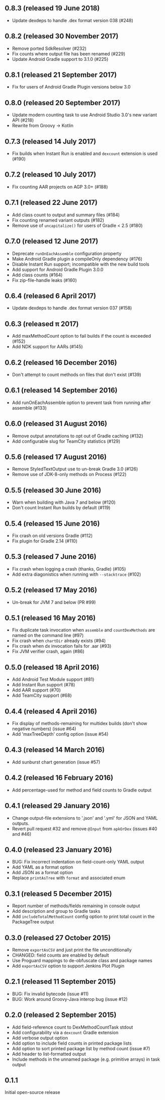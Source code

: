 0.8.3 (released 19 June 2018)
---------
* Update dexdeps to handle .dex format version 038 (#248)

0.8.2 (released 30 November 2017)
---------
* Remove ported SdkResolver (#232)
* Fix counts where output file has been renamed (#229)
* Update Android Gradle support to 3.1.0 (#225)

0.8.1 (released 21 September 2017)
---------
* Fix for users of Android Gradle Plugin versions below 3.0

0.8.0 (released 20 September 2017)
---------
* Update modern counting task to use Android Studio 3.0's new variant API (#218)
* Rewrite from Groovy -> Kotlin

0.7.3 (released 14 July 2017)
---------
* Fix builds when Instant Run is enabled and `dexcount` extension is used (#190)

0.7.2 (released 10 July 2017)
---------
* Fix counting AAR projects on AGP 3.0+ (#188)

0.7.1 (released 22 June 2017)
---------
* Add class count to output and summary files (#184)
* Fix counting renamed variant outputs (#182)
* Remove use of `uncapitalize()` for users of Gradle < 2.5 (#180)

0.7.0 (released 12 June 2017)
---------
* Deprecate `runOnEachAssemble` configuration property
* Make Android Gradle plugin a compileOnly dependency (#176)
* Disable Instant Run support; incompatible with the new build tools
* Add support for Android Gradle Plugin 3.0.0
* Add class counts (#164)
* Fix zip-file-handle leaks (#160)

0.6.4 (released 6 April 2017)
---------
* Update dexdeps to handle .dex format version 037 (#158)

0.6.3 (released π 2017)
---------
* Add maxMethodCount option to fail builds if the count is exceeded (#152)
* Add NDK support for AARs (#145)

0.6.2 (released 16 December 2016)
---------
* Don't attempt to count methods on files that don't exist (#139)

0.6.1 (released 14 September 2016)
---------
* Add runOnEachAssemble option to prevent task from running after assemble (#133)

0.6.0 (released 31 August 2016)
---------
* Remove output annotations to opt out of Gradle caching (#132)
* Add configurable slug for TeamCity statistics (#129)

0.5.6 (released 17 August 2016)
---------
* Remove StyledTextOutput use to un-break Gradle 3.0 (#126)
* Remove use of JDK-8-only methods on Process (#122)

0.5.5 (released 30 June 2016)
---------
* Warn when building with Java 7 and below (#120)
* Don't count Instant Run builds by default (#119)

0.5.4 (released 15 June 2016)
---------
* Fix crash on old versions Gradle (#112)
* Fix plugin for Gradle 2.14 (#110)

0.5.3 (released 7 June 2016)
---------
* Fix crash when logging a crash (thanks, Gradle) (#105)
* Add extra diagonistics when running with `--stacktrace` (#102)

0.5.2 (released 17 May 2016)
---------
* Un-break for JVM 7 and below (PR #99)

0.5.1 (released 16 May 2016)
---------

* Fix duplicate task invocation when `assemble` and `countDexMethods` are named on the command line (#97)
* Fix crash when `chartDir` already exists (#94)
* Fix crash when dx invocation fails for .aar (#93)
* Fix JVM verifier crash, again (#86)

0.5.0 (released 18 April 2016)
---------

* Add Android Test Module support (#81)
* Add Instant Run support (#78)
* Add AAR support (#70)
* Add TeamCity support (#68)

0.4.4 (released 4 April 2016)
---------

* Fix display of methods-remaining for multidex builds (don't show negative numbers) (issue #64)
* Add 'maxTreeDepth' config option (issue #54)

0.4.3 (released 14 March 2016)
---------

* Add sunburst chart generation (issue #57)

0.4.2 (released 16 February 2016)
---------

* Add percentage-used for method and field counts to Gradle output

0.4.1 (released 29 January 2016)
----------

* Change output-file extensions to '.json' and '.yml' for JSON and YAML outputs.
* Revert pull request #32 and remove `@Input` from `apkOrDex` (issues #40 and #46)

0.4.0 (released 23 January 2016)
----------

* BUG: Fix incorrect indentation on field-count-only YAML output
* Add YAML as a format option
* Add JSON as a format option
* Replace `printAsTree` with `format` and associated enum

0.3.1 (released 5 December 2015)
----------

* Report number of methods/fields remaining in console output
* Add description and group to Gradle tasks
* Add `includeTotalMethodCount` config option to print total count in the PackageTree output

0.3.0 (released 27 October 2015)
----------

* Remove `exportAsCSV` and just print the file unconditionally
* CHANGED: field counts are enabled by default
* Use Proguard mappings to de-obfuscate class and package names
* Add `exportAsCSV` option to support Jenkins Plot Plugin

0.2.1 (released 11 September 2015)
----------

* BUG: Fix invalid bytecode (issue #11)
* BUG: Work around Groovy-Java interop bug (issue #12)

0.2.0 (released 2 September 2015)
------------------

* Add field-reference count to DexMethodCountTask stdout
* Add configurability via a `dexcount` Gradle extension
* Add verbose output option
* Add option to include field counts in printed package lists
* Add option to sort printed package list by method count (issue #7)
* Add header to list-formatted output
* Include methods in the unnamed package (e.g. primitive arrays) in task output


0.1.1
-----

Initial open-source release

